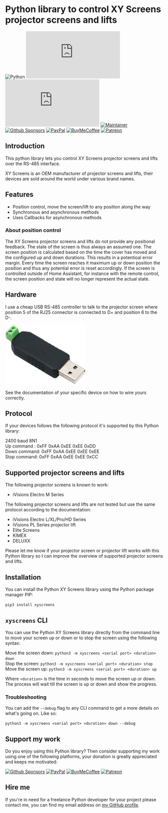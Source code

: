 # Python library to control XY Screens projector screens and lifts

![Python][python-shield]
[![GitHub Release][releases-shield]][releases]
[![Licence][license-shield]][license]
[![Maintainer][maintainer-shield]][maintainer]  
[![Github Sponsors][github-shield]][github]
[![PayPal][paypal-shield]][paypal]
[![BuyMeCoffee][buymecoffee-shield]][buymecoffee]
[![Patreon][patreon-shield]][patreon]

## Introduction

This python library lets you control XY Screens projector screens and lifts over the RS-485
interface.

XY Screens is an OEM manufacturer of projector screens and lifts, their devices are sold around the
world under various brand names.

## Features

- Position control, move the screen/lift to any position along the way
- Synchronous and asynchronous methods
- Uses Callbacks for asynchronous methods

### About position control

The XY Screens projector screens and lifts do not provide any positional feedback. The state of the
screen is thus always an assumed one. The screen position is calculated based on the time the cover
has moved and the configured up and down durations. This results in a potentioal error margin.
Every time the screen reaches it maximum up or down position the position and thus any potential
error is reset accordingly. If the screen is controlled outside of Home Assistant, for instance
with the remote control, the screen position and state will no longer represent the actual state.

## Hardware

I use a cheap USB RS-485 controller to talk to the projector screen where position 5 of the RJ25
connector is connected to D+ and position 6 to the D-.

![image](https://raw.githubusercontent.com/rrooggiieerr/xyscreens.py/main/usb-rs485.png)

See the documentation of your specific device on how to wire yours correctly.

## Protocol

If your devices follows the following protocol it's supported by this Python library:

2400 baud 8N1  
Up command  : 0xFF 0xAA 0xEE 0xEE 0xDD  
Down command: 0xFF 0xAA 0xEE 0xEE 0xEE  
Stop command: 0xFF 0xAA 0xEE 0xEE 0xCC

## Supported projector screens and lifts

The following projector screens is known to work:

- iVisions Electro M Series

The following projector screens and lifts are not tested but use the same protocol according to the
documentation:

- iVisions Electro L/XL/Pro/HD Series
- iVisions PL Series projector lift
- Elite Screens
- KIMEX
- DELUXX

Please let me know if your projector screen or projector lift works with this Python library so I
can improve the overview of supported projector screens and lifts.

## Installation

You can install the Python XY Screens library using the Python package manager PIP:

`pip3 install xyscreens`

## `xyscreens` CLI

You can use the Python XY Screens library directly from the command line to move your screen up or
down or to stop the screen using the following syntax:

Move the screen down: `python3 -m xyscreens <serial port> <duration> down`  
Stop the screen: `python3 -m xyscreens <serial port> <duration> stop`  
Move the screen up: `python3 -m xyscreens <serial port> <duration> up`

Where `<duration>` is the time in seconds to move the screen up or down. The process will wait till
the screen is up or down and show the progress.

### Troubleshooting

You can add the `--debug` flag to any CLI command to get a more details on what's going on. Like so:

`python3 -m xyscreens <serial port> <duration> down --debug`

## Support my work

Do you enjoy using this Python library? Then consider supporting my work using one of the following
platforms, your donation is greatly appreciated and keeps me motivated:

[![Github Sponsors][github-shield]][github]
[![PayPal][paypal-shield]][paypal]
[![BuyMeCoffee][buymecoffee-shield]][buymecoffee]
[![Patreon][patreon-shield]][patreon]

## Hire me

If you're in need for a freelance Python developer for your project please contact me, you can find
my email address on [my GitHub profile](https://github.com/rrooggiieerr).

[python-shield]: https://img.shields.io/badge/python-3670A0?style=for-the-badge&logo=python&logoColor=ffdd54
[releases]: https://github.com/rrooggiieerr/xyscreens.py/releases
[releases-shield]: https://img.shields.io/github/v/release/rrooggiieerr/xyscreens.py?style=for-the-badge
[license]: ./LICENSE
[license-shield]: https://img.shields.io/github/license/rrooggiieerr/xyscreens.py?style=for-the-badge
[maintainer]: https://github.com/rrooggiieerr
[maintainer-shield]: https://img.shields.io/badge/MAINTAINER-%40rrooggiieerr-41BDF5?style=for-the-badge
[paypal]: https://paypal.me/seekingtheedge
[paypal-shield]: https://img.shields.io/badge/PayPal-00457C?style=for-the-badge&logo=paypal&logoColor=white
[buymecoffee]: https://www.buymeacoffee.com/rrooggiieerr
[buymecoffee-shield]: https://img.shields.io/badge/Buy%20Me%20a%20Coffee-ffdd00?style=for-the-badge&logo=buy-me-a-coffee&logoColor=black
[github]: https://github.com/sponsors/rrooggiieerr
[github-shield]: https://img.shields.io/badge/sponsor-30363D?style=for-the-badge&logo=GitHub-Sponsors&logoColor=ea4aaa
[patreon]: https://www.patreon.com/seekingtheedge/creators
[patreon-shield]: https://img.shields.io/badge/Patreon-F96854?style=for-the-badge&logo=patreon&logoColor=white
